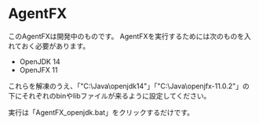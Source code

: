 <h1>AgentFX</h1>

このAgentFXは開発中のものです。
AgentFXを実行するためには次のものを入れておく必要があります。
<ul>
<li>OpenJDK 14</li>
<li>OpenJFX 11</li>
</ul>

これらを解凍のうえ、「"C:\Java\openjdk14"」「"C:\Java\openjfx-11.0.2"」の下にそれぞれのbinやlibファイルが来るように設定してください。

実行は「AgentFX_openjdk.bat」をクリックするだけです。
